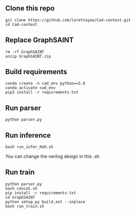 ## Clone this repo
```
git clone https://github.com/lorettayao/Cad-contest.git
cd Cad-contest
```
## Replace GraphSAINT
```
rm -rf GraphSAINT
unzip GraphSAINT.zip
```
## Build requirements
```
conda create -n cad_env python==3.8
conda activate cad_env
pip3 install -r requirements.txt
```
## Run parser

```
python parser.py
```
## Run inference
```
bash run_infer_KUO.sh
```
You can change the verilog design in this .sh
## Run train
```
python parser.py
bash concat.sh
pip install -r requirements.txt
cd GraphSAINT
python setup.py build_ext --inplace
bash run_train.sh
```
